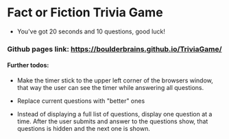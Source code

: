 # Fact or Fiction Trivia Game

* You've got 20 seconds and 10 questions, good luck!

### Github pages link:  https://boulderbrains.github.io/TriviaGame/

#### Further todos:
- Make the timer stick to the upper left corner of the browsers window, that way the user
can see the timer while answering all questions.

- Replace current questions with "better" ones

- Instead of displaying a full list of questions, display one question at a time. After the user submits and answer to the questions show, that questions is hidden and the next one is shown.

